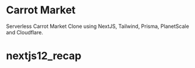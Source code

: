 # Carrot Market

Serverless Carrot Market Clone using NextJS, Tailwind, Prisma, PlanetScale and Cloudflare.
# nextjs12_recap
